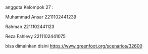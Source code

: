anggota Kelompok 27 :

Muhammad Ansar 2211102441239

Rahman 2211102441123

Reza Fahlevy 2211102441075


bisa dimainkan disini https://www.greenfoot.org/scenarios/32600
